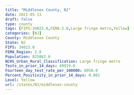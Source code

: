 ```yaml
---
title: "Middlesex County, NJ"
date: 2021-05-13
draft: false
type: county
tags: [FIPS:34023.0,FEMA:2.0,Large fringe metro,Yellow]
categories: [NJ]
County: Middlesex County
State: NJ
FIPS: 34023.0
FEMA_Region: 2.0
Population: 825062.0
NCHS_Urban_Rural_Classification: Large fringe metro
Tests_in_prior_14_days: 49919.0
Fourteen_day_test_rate_per_100000: 6050.0
Percent_Positivity_in_prior_14_days: 0.061
Level: Yellow
url: /states/NJ/middlesex-county
---
```



